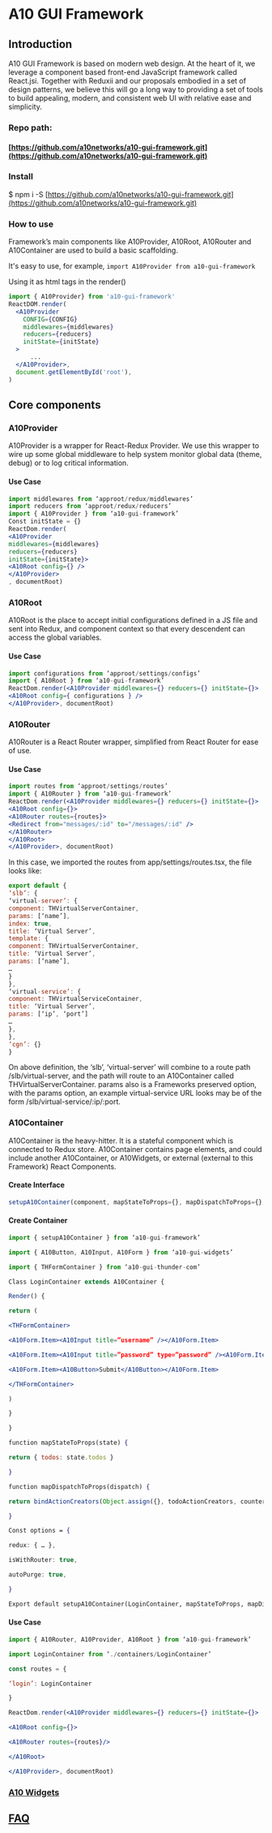 # A10 GUI Framework

## Introduction

A10 GUI Framework is based on modern web design. At the heart of it, we leverage a component based front-end JavaScript framework called React.jsi. Together with Reduxii and our proposals embodied in a set of design patterns, we believe this will go a long way to providing a set of tools to build appealing, modern, and consistent web UI with relative ease and simplicity.

### Repo path: 

#### [https://github.com/a10networks/a10-gui-framework.git](https://github.com/a10networks/a10-gui-framework.git)

### Install

$ npm i -S [https://github.com/a10networks/a10-gui-framework.git](https://github.com/a10networks/a10-gui-framework.git)

### How to use

 Framework’s main components like A10Provider, A10Root, A10Router and A10Container are used to build a basic scaffolding. 

It's easy to use, for example,  `import A10Provider from a10-gui-framework`

Using it as html tags in the render\(\)

```jsx
import { A10Provider} from 'a10-gui-framework'
ReactDOM.render(
  <A10Provider
    CONFIG={CONFIG}
    middlewares={middlewares}
    reducers={reducers}
    initState={initState}
  >
      ...
  </A10Provider>,
  document.getElementById('root'),
)
```



## Core components 

### A10Provider

 A10Provider is a wrapper for React-Redux Provider. We use this wrapper to wire up some global middleware to help system monitor global data \(theme, debug\) or to log critical information.

#### Use Case

```jsx
import middlewares from ‘approot/redux/middlewares’
import reducers from ‘approot/redux/reducers’
import { A10Provider } from ‘a10-gui-framework’
Const initState = {}
ReactDom.render(
<A10Provider
middlewares={middlewares}
reducers={reducers}
initState={initState}>
<A10Root config={} />
</A10Provider>
, documentRoot)
```

###  A10Root

A10Root is the place to accept initial configurations defined in a JS file and sent into Redux, and component context so that every descendent can access the global variables.

#### Use Case

```jsx
import configurations from ‘approot/settings/configs’
import { A10Root } from ‘a10-gui-framework’
ReactDom.render(<A10Provider middlewares={} reducers={} initState={}>
<A10Root config={ configurations } />
</A10Provider>, documentRoot)
```

###  A10Router

 A10Router is a React Router wrapper, simplified from React Router for ease of use.

#### Use Case

```jsx
import routes from ‘approot/settings/routes’
import { A10Router } from ‘a10-gui-framework’
ReactDom.render(<A10Provider middlewares={} reducers={} initState={}>
<A10Root config={}>
<A10Router routes={routes}>
<Redirect from="messages/:id" to="/messages/:id" />
</A10Router>
</A10Root>
</A10Provider>, documentRoot)
```

In this case, we imported the routes from app/settings/routes.tsx, the file looks like:

```jsx
export default {
‘slb’: {
‘virtual-server’: {
component: THVirtualServerContainer,
params: [‘name’],
index: true,
title: ‘Virtual Server’,
template: {
component: THVirtualServerContainer,
title: ‘Virtual Server’,
params: [‘name’],
…
}
},
‘virtual-service’: {
component: THVirtualServiceContainer,
title: ‘Virtual Server’,
params: [‘ip’, ‘port’]
…
},
},
‘cgn’: {}
}
```

 On above definition, the ‘slb’, ‘virtual-server’ will combine to a route path /slb/virtual-server, and the path will route to an A10Container called THVirtualServerContainer. params also is a Frameworks preserved option, with the params option, an example virtual-service URL looks may be of the form /slb/virtual-service/:ip/:port.

###  A10Container

 A10Container is the heavy-hitter. It is a stateful component which is connected to Redux store. A10Container contains page elements, and could include another A10Container, or A10Widgets, or external \(external to this Framework\) React Components.

####  Create Interface

```jsx
setupA10Container(component, mapStateToProps={}, mapDispatchToProps={}, options={}) : function
```

####  Create Container

```jsx
import { setupA10Container } from ‘a10-gui-framework’

import { A10Button, A10Input, A10Form } from ‘a10-gui-widgets’

import { THFormContainer } from ‘a10-gui-thunder-com’

Class LoginContainer extends A10Container {

Render() {

return (

<THFormContainer>

<A10Form.Item><A10Input title=”username” /></A10Form.Item>

<A10Form.Item><A10Input title=”password” type=”password” /><A10Form.Item>

<A10Form.Item><A10Button>Submit</A10Button></A10Form.Item>

</THFormContainer>

)

}

}

function mapStateToProps(state) {

return { todos: state.todos }

}

function mapDispatchToProps(dispatch) {

return bindActionCreators(Object.assign({}, todoActionCreators, counterActionCreators), dispatch)

}

Const options = {

redux: { … },

isWithRouter: true,

autoPurge: true,

}

Export default setupA10Container(LoginContainer, mapStateToProps, mapDispatchToProps, options)
```

####  Use Case

```jsx
import { A10Router, A10Provider, A10Root } from ‘a10-gui-framework’

import LoginContainer from ‘./containers/LoginContainer’

const routes = {

‘login’: LoginContainer

}

ReactDom.render(<A10Provider middlewares={} reducers={} initState={}>

<A10Root config={}>

<A10Router routes={routes}/>

</A10Root>

</A10Provider>, documentRoot)
```

###  [A10 Widgets](https://a10-gui.gitbook.io/ugf/~/drafts/-LTvZa0LwJLFk24sVZd1/primary/main-repositories/a10-gui-widgets)

## [FAQ](https://a10-gui.gitbook.io/ugf/faq/a10-gui-framework)

### 



